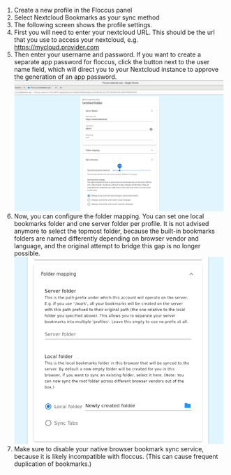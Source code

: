 1. Create a new profile in the Floccus panel
2. Select Nextcloud Bookmarks as your sync method
3. The following screen shows the profile settings.
4. First you will need to enter your nextcloud URL. This should be the url that you use to access your nextcloud, e.g. https://mycloud.provider.com
5. Then enter your username and password. If you want to create a separate app password for floccus, click the button next to the user name field, which will direct you to your Nextcloud instance to approve the generation of an app password.
   <img src="../screen_chrome_options.png" />
6. Now, you can configure the folder mapping. You can set one local bookmarks folder and one server folder per profile. It is not advised anymore to select the topmost folder, because the built-in bookmarks folders are named differently depending on browser vendor and language, and the original attempt to bridge this gap is no longer possible.
   <img src="../screen_nc_folder_mapping.png" />
7. Make sure to disable your native browser bookmark sync service, because it is likely incompatible with floccus. (This can cause frequent duplication of bookmarks.)
